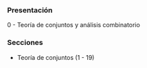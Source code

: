 ### Presentación

0 - Teoría de conjuntos y análisis combinatorio

### Secciones

- Teoría de conjuntos (1 - 19)